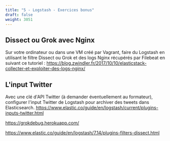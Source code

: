 ```yaml
---
title: "5 - Logstash - Exercices bonus"
draft: false
weight: 3051
---
```


## Dissect ou Grok avec Nginx

Sur votre ordinateur ou dans une VM créé par Vagrant, faire du Logstash en utilisant le filtre Dissect ou Grok et des logs Nginx récupérés par Filebeat en suivant ce tutoriel : https://blog.zwindler.fr/2017/10/10/elasticstack-collecter-et-exploiter-des-logs-nginx/

## L'input Twitter

Avec une clé d'API Twitter (à demander éventuellement au formateur), configurer l'input Twitter de Logstash pour archiver des tweets dans Elasticsearch.
https://www.elastic.co/guide/en/logstash/current/plugins-inputs-twitter.html

<!-- ## Optionnel : Le filtre Geoip sur des IP Nginx

https://www.elastic.co/guide/en/logstash/7.13/plugins-filters-geoip.html -->

<!--
https://logz.io/blog/docker-logging/


geoip

twitter : https://www.youtube.com/watch?v=PCvVCjC-wp0&list=PLn6POgpklwWrgJXXvbjlFPyHf8Q5a9n2b&index=27
https://www.elastic.co/guide/en/logstash/current/plugins-inputs-twitter.html

iptables trop stylé mais trop avancé : juste output exec c bi1

https://www.elastic.co/fr/blog/introducing-logstash-input-http-plugin -->

https://grokdebug.herokuapp.com/

https://www.elastic.co/guide/en/logstash/7.14/plugins-filters-dissect.html
